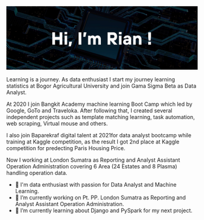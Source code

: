 <img src="https://github.com/RianFerian/rianferian/blob/main/Rian%20Profile.jpg">

Learning is a journey. 
As data enthusiast I start my journey learning statistics at Bogor Agricultural University and join Gama Sigma Beta as Data Analyst. 

At 2020 I join Bangkit Academy machine learning Boot Camp which led by Google, GoTo and Traveloka. After following that, I created several independent projects such as template matching learning, task automation, web scraping, Virtual mouse and others. 

I also join Baparekraf digital talent at 2021for data analyst bootcamp while training at Kaggle competition, as the result I got 2nd place at Kaggle competition for predecting Paris Housing Price. 

Now I working at London Sumatra as Reporting and Analyst Assistant Operation Administration covering 6 Area (24 Estates and 8 Plasma) handling operation data.

- 🚶 I'm data enthusiast with passion for Data Analyst and Machine Learning.
- 🔭 I’m currently working on Pt. PP. London Sumatra as Reporting and Analyst Assistant Operation Administration.
- 🌱 I’m currently learning about Django and PySpark for my next project.

<!--
**RianFerian/rianferian** is a ✨ _special_ ✨ repository because its `README.md` (this file) appears on your GitHub profile.

Here are some ideas to get you started:

- 🔭 I’m currently working on ...
- 🌱 I’m currently learning ...
- 👯 I’m looking to collaborate on ...
- 🤔 I’m looking for help with ...
- 💬 Ask me about ...
- 📫 How to reach me: ...
- 😄 Pronouns: ...
- ⚡ Fun fact: ...
-->
